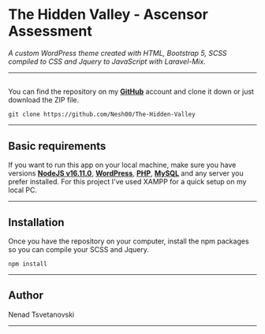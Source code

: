 # The Hidden Valley - Ascensor Assessment

_A custom WordPress theme created with HTML, Bootstrap 5, SCSS compiled to CSS and Jquery to JavaScript with Laravel-Mix._

---

## 

You can find the repository on my [**GitHub**](https://github.com/Nesh00/The-Hidden-Valley) account and clone it down or just download the ZIP file.

```
git clone https://github.com/Nesh00/The-Hidden-Valley
```

---

## Basic requirements

If you want to run this app on your local machine, make sure you have versions [**NodeJS v16.11.0**](https://nodejs.org/en/), [**WordPress**](https://wordpress.org/), [**PHP**](https://www.php.net), [**MySQL**](https://www.mysql.com) and any server you prefer installed. For this project I've used XAMPP for a quick setup on my local PC.

---

## Installation

Once you have the repository on your computer, install the npm packages so you can compile your SCSS and Jquery.

```
npm install
```

---

## Author

Nenad Tsvetanovski

---
